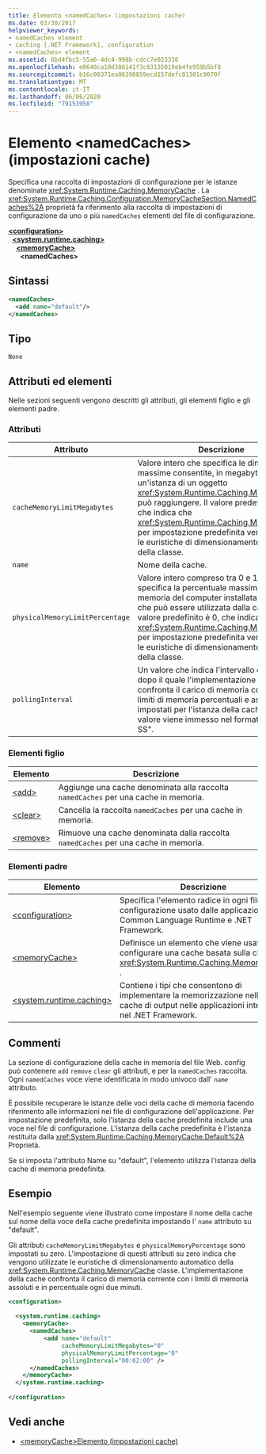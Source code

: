 ```yaml
---
title: Elemento <namedCaches> (impostazioni cache)
ms.date: 03/30/2017
helpviewer_keywords:
- namedCaches element
- caching [.NET Framework], configuration
- <namedCaches> element
ms.assetid: 6bd4fbc5-55a6-4dc4-998b-cdcc7e023330
ms.openlocfilehash: e0640ca18d386141f3c03135019eb4fe959b5bf8
ms.sourcegitcommit: b16c00371ea06398859ecd157defc81301c9070f
ms.translationtype: MT
ms.contentlocale: it-IT
ms.lasthandoff: 06/06/2020
ms.locfileid: "79153958"
---
```

# <a name="namedcaches-element-cache-settings"></a>Elemento \<namedCaches> (impostazioni cache)
Specifica una raccolta di impostazioni di configurazione per le istanze denominate <xref:System.Runtime.Caching.MemoryCache> . La <xref:System.Runtime.Caching.Configuration.MemoryCacheSection.NamedCaches%2A> proprietà fa riferimento alla raccolta di impostazioni di configurazione da uno o più `namedCaches` elementi del file di configurazione.  
  
[**\<configuration>**](../configuration-element.md)\
&nbsp;&nbsp;[**\<system.runtime.caching>**](system-runtime-caching-element-cache-settings.md)\
&nbsp;&nbsp;&nbsp;&nbsp;[**\<memoryCache>**](memorycache-element-cache-settings.md)\
&nbsp;&nbsp;&nbsp;&nbsp;&nbsp;&nbsp;**\<namedCaches>**  
  
## <a name="syntax"></a>Sintassi  
  
```xml  
<namedCaches>  
  <add name="default"/>
</namedCaches>  
```  
  
## <a name="type"></a>Tipo  
 `None`  
  
## <a name="attributes-and-elements"></a>Attributi ed elementi  
 Nelle sezioni seguenti vengono descritti gli attributi, gli elementi figlio e gli elementi padre.  
  
### <a name="attributes"></a>Attributi  
  
|Attributo|Descrizione|  
|---------------|-----------------|  
|`cacheMemoryLimitMegabytes`|Valore intero che specifica le dimensioni massime consentite, in megabyte, che un'istanza di un oggetto <xref:System.Runtime.Caching.MemoryCache> può raggiungere. Il valore predefinito è 0, che indica che <xref:System.Runtime.Caching.MemoryCache> per impostazione predefinita vengono usate le euristiche di dimensionamento automatico della classe.|  
|`name`|Nome della cache.|  
|`physicalMemoryLimitPercentage`|Valore intero compreso tra 0 e 100 che specifica la percentuale massima di memoria del computer installata fisicamente che può essere utilizzata dalla cache. Il valore predefinito è 0, che indica che <xref:System.Runtime.Caching.MemoryCache> per impostazione predefinita vengono usate le euristiche di dimensionamento automatico della classe.|  
|`pollingInterval`|Un valore che indica l'intervallo di tempo dopo il quale l'implementazione della cache confronta il carico di memoria corrente con i limiti di memoria percentuali e assoluti impostati per l'istanza della cache. Questo valore viene immesso nel formato "HH: MM: SS".|  
  
### <a name="child-elements"></a>Elementi figlio  
  
|Elemento|Descrizione|  
|-------------|-----------------|  
|[\<add>](add-element-for-namedcaches.md)|Aggiunge una cache denominata alla raccolta `namedCaches` per una cache in memoria.|  
|[\<clear>](clear-element-for-namedcaches.md)|Cancella la raccolta `namedCaches` per una cache in memoria.|  
|[\<remove>](remove-element-for-namedcaches.md)|Rimuove una cache denominata dalla raccolta `namedCaches` per una cache in memoria.|  
  
### <a name="parent-elements"></a>Elementi padre  
  
|Elemento|Descrizione|  
|-------------|-----------------|  
|[\<configuration>](../configuration-element.md)|Specifica l'elemento radice in ogni file di configurazione usato dalle applicazioni Common Language Runtime e .NET Framework.|  
|[\<memoryCache>](memorycache-element-cache-settings.md)|Definisce un elemento che viene usato per configurare una cache basata sulla classe <xref:System.Runtime.Caching.MemoryCache> .|  
|[\<system.runtime.caching>](system-runtime-caching-element-cache-settings.md)|Contiene i tipi che consentono di implementare la memorizzazione nella cache di output nelle applicazioni integrate nel .NET Framework.|  
  
## <a name="remarks"></a>Commenti  
 La sezione di configurazione della cache in memoria del file Web. config può contenere `add` `remove` `clear` gli attributi, e per la `namedCaches` raccolta. Ogni `namedCaches` voce viene identificata in modo univoco dall' `name` attributo.  
  
 È possibile recuperare le istanze delle voci della cache di memoria facendo riferimento alle informazioni nei file di configurazione dell'applicazione. Per impostazione predefinita, solo l'istanza della cache predefinita include una voce nel file di configurazione. L'istanza della cache predefinita è l'istanza restituita dalla <xref:System.Runtime.Caching.MemoryCache.Default%2A> Proprietà.  
  
 Se si imposta l'attributo Name su "default", l'elemento utilizza l'istanza della cache di memoria predefinita.  
  
## <a name="example"></a>Esempio  
 Nell'esempio seguente viene illustrato come impostare il nome della cache sul nome della voce della cache predefinita impostando l' `name` attributo su "default".  
  
 Gli attributi `cacheMemoryLimitMegabytes` e `physicalMemoryPercentage` sono impostati su zero. L'impostazione di questi attributi su zero indica che vengono utilizzate le euristiche di dimensionamento automatico della <xref:System.Runtime.Caching.MemoryCache> classe. L'implementazione della cache confronta il carico di memoria corrente con i limiti di memoria assoluti e in percentuale ogni due minuti.  
  
```xml  
<configuration>  
  
  <system.runtime.caching>  
    <memoryCache>  
      <namedCaches>  
          <add name="default"
               cacheMemoryLimitMegabytes="0"
               physicalMemoryLimitPercentage="0"  
               pollingInterval="00:02:00" />  
      </namedCaches>  
    </memoryCache>  
  </system.runtime.caching>  
  
</configuration>  
```  
  
## <a name="see-also"></a>Vedi anche

- [\<memoryCache>Elemento (impostazioni cache)](memorycache-element-cache-settings.md)
